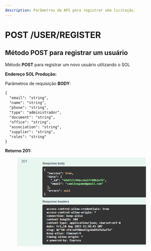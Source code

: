 ```yaml
---
description: Parâmetros de API para registrar uma licitação.
---
```


# POST /USER/REGISTER

## Método POST para registrar um usuário

Método **POST** para registrar um novo usuário utilizando o SOL

**Endereço SOL Produção:**&#x20;

Parâmetros de requisição **BODY**:

```
{
  "email": "string",
  "name": "string",
  "phone": "string",
  "type": "administrador",
  "document": "string",
  "office": "string",
  "association": "string",
  "supplier": "string",
  "roles": "string"
}
```

**Retorno 201:**

<figure><img src="../../.gitbook/assets/Screenshot_11 (1).png" alt=""><figcaption></figcaption></figure>

